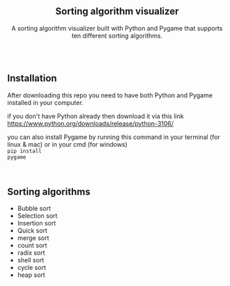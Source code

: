<h2 align="center">Sorting algorithm visualizer</h2>
<p align="center">A sorting algorithm visualizer built with Python and Pygame that supports ten different sorting algorithms.</p>

<br>
<br>

## Installation ##
After downloading this repo you need to have both Python and Pygame installed in your computer.<br>

if you don't have Python already then download it via this link https://www.python.org/downloads/release/python-3106/

you can also install Pygame by running this command in your terminal (for linux & mac) or in your cmd (for windows)<br>
<code>pip install pygame</code>

<br>

## Sorting algorithms ##
  + Bubble sort
  + Selection sort
  + Insertion sort
  + Quick sort
  + merge sort
  + count sort
  + radix sort
  + shell sort
  + cycle sort
  + heap sort
